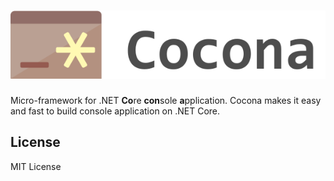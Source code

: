 # ![Cocona](docs/assets/logo.svg)
Micro-framework for .NET **Co**re **con**sole **a**pplication. Cocona makes it easy and fast to build console application on .NET Core.

## License
MIT License
